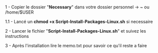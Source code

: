 1 - Copier le dossier "**Necessary**" dans votre dossier personnel ->     ~     ou      /home/$USER

1.1 - Lancé un **chmod +x Script-Install-Packages-Linux.sh** si necessaire

2 - Lancer le fichier "**Script-Install-Packages-Linux.sh**" et suivez les instructions

3 - Après l'installation lire le memo.txt pour savoir ce qu'il reste a faire
